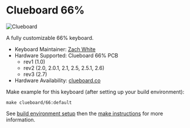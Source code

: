 # Clueboard 66%

![Clueboard](https://static1.squarespace.com/static/55c13bdee4b099be5dcb82eb/t/5867eeaad2b857fd0d196f4b/1494021396651/IMGP4201.jpg?format=1500w)

A fully customizable 66% keyboard.

* Keyboard Maintainer: [Zach White](https://github.com/skullydazed)
* Hardware Supported: Clueboard 66% PCB
  * rev1 (1.0)
  * rev2 (2.0, 2.0.1, 2.1, 2.5, 2.5.1, 2.6)
  * rev3 (2.7)
* Hardware Availability: [clueboard.co](https://clueboard.co/)

Make example for this keyboard (after setting up your build environment):

    make clueboard/66:default

See [build environment setup](https://docs.qmk.fm/build_environment_setup.html) then the [make instructions](https://docs.qmk.fm/make_instructions.html) for more information.
